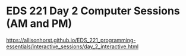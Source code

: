 # EDS 221 Day 2 Computer Sessions (AM and PM)

https://allisonhorst.github.io/EDS_221_programming-essentials/interactive_sessions/day_2_interactive.html 
